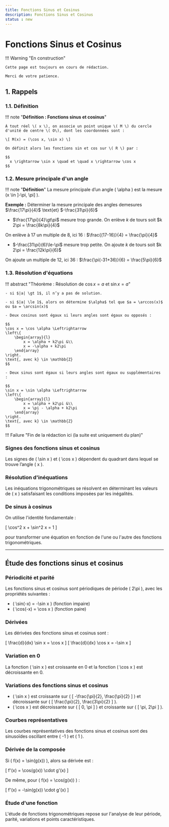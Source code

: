 ```yaml
---
title: Fonctions Sinus et Cosinus
description: Fonctions Sinus et Cosinus
status : new
---
```


# Fonctions Sinus et Cosinus

!!! Warning "En construction"

    Cette page est toujours en cours de rédaction. 
    
    Merci de votre patience.

## **1. Rappels**

### **1.1. Définition**

!!! note "**Définition : Fonctions sinus et cosinus**"

    À tout réel \( x \), on associe un point unique \( M \) du cercle d'unité de centre \( O\), dont les coordonnées sont :

    \[ M(x) = (\cos x, \sin x) \]

    On définit alors les fonctions sin et cos sur \( R \) par :

    $$
      x \rightarrow \sin x \quad et \quad x \rightarrow \cos x
    $$

### **1.2. Mesure principale d'un angle**

!!! note "**Définition**"
    La mesure principale d’un angle \( \alpha \) est la mesure \(x \in ]-\pi, \pi] \).

**Exemple :** Déterminer la mesure principale des angles demesures $\frac{17\pi}{4}$ \text{et} $-\frac{31\pi}{6}$

- $\frac{17\pi}{4}\gt\pi$ mesure trop grande. On enlève $k$ de tours soit $k 2\pi = \frac{8k\pi}{4}$

On enlève à 17 un multiple de 8, ici 16 : $\frac{(17-16)}{4} = \frac{\pi}{4}$

- $-\frac{31\pi}{6}\le-\pi$ mesure trop petite. On ajoute $k$ de tours soit $k 2\pi = \frac{12k\pi}{6}$

On ajoute un multiple de 12, ici 36 : $\frac{\pi(-31+36)}{6} = \frac{5\pi}{6}$

### **1.3. Résolution d'équations**

!!! abstract "Théorème : Résolution de $\cos x = a$ et $\sin x = a$"

    - si $|a| \gt 1$, il n’y a pas de solution.

    - si $|a| \le 1$, alors on détermine $\alpha$ tel que $a = \arccos(x)$ ou $a = \arcsin(x)$

    - Deux cosinus sont égaux si leurs angles sont égaux ou opposés :

    $$
    \cos x = \cos \alpha \Leftrightarrow 
    \left\{ 
        \begin{array}{l}
            x = \alpha + k2\pi &\\
            x = -\alpha + k2\pi
        \end{array} 
    \right.
    \text{, avec k} \in \mathbb{Z}
    $$

    - Deux sinus sont égaux si leurs angles sont égaux ou supplémentaires :

    $$
    \sin x = \sin \alpha \Leftrightarrow 
    \left\{ 
        \begin{array}{l}
            x = \alpha + k2\pi &\\
            x = \pi - \alpha + k2\pi
        \end{array} 
    \right.
    \text{, avec k} \in \mathbb{Z}
    $$

!!! Failure "Fin de la rédaction ici (la suite est uniquement du plan)"

### **Signes des fonctions sinus et cosinus**

Les signes de \( \sin x \) et \( \cos x \) dépendent du quadrant dans lequel se trouve l’angle \( x \).

### **Résolution d'inéquations**

Les inéquations trigonométriques se résolvent en déterminant les valeurs de \( x \) satisfaisant les conditions imposées par les inégalités.

### **De sinus à cosinus**

On utilise l'identité fondamentale :

\[ \cos^2 x + \sin^2 x = 1 \]

pour transformer une équation en fonction de l'une ou l'autre des fonctions trigonométriques.

---

## **Étude des fonctions sinus et cosinus**

### **Périodicité et parité**

Les fonctions sinus et cosinus sont périodiques de période \( 2\pi \), avec les propriétés suivantes :

- \( \sin(-x) = -\sin x \) (fonction impaire)
- \( \cos(-x) = \cos x \) (fonction paire)

### **Dérivées**

Les dérivées des fonctions sinus et cosinus sont :

\[ \frac{d}{dx} \sin x = \cos x \]
\[ \frac{d}{dx} \cos x = -\sin x \]

### **Variation en 0**

La fonction \( \sin x \) est croissante en 0 et la fonction \( \cos x \) est décroissante en 0.

### **Variations des fonctions sinus et cosinus**

- \( \sin x \) est croissante sur \( [ -\frac{\pi}{2}, \frac{\pi}{2} ] \) et décroissante sur \( [ \frac{\pi}{2}, \frac{3\pi}{2} ] \).
- \( \cos x \) est décroissante sur \( [ 0, \pi ] \) et croissante sur \( [ \pi, 2\pi ] \).

### **Courbes représentatives**

Les courbes représentatives des fonctions sinus et cosinus sont des sinusoïdes oscillant entre \( -1 \) et \( 1 \).

### **Dérivée de la composée**

Si \( f(x) = \sin(g(x)) \), alors sa dérivée est :

\[ f'(x) = \cos(g(x)) \cdot g'(x) \]

De même, pour \( f(x) = \cos(g(x)) \) :

\[ f'(x) = -\sin(g(x)) \cdot g'(x) \]

### **Étude d'une fonction**

L'étude de fonctions trigonométriques repose sur l'analyse de leur période, parité, variations et points caractéristiques.

